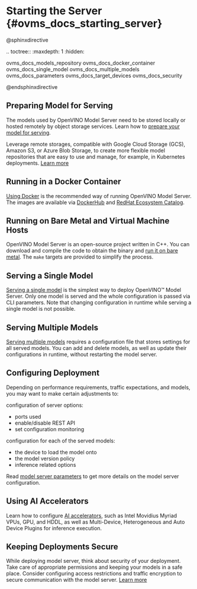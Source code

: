 # Starting the Server {#ovms_docs_starting_server}

@sphinxdirective

.. toctree::
   :maxdepth: 1
   :hidden:

   ovms_docs_models_repository
   ovms_docs_docker_container
   ovms_docs_single_model
   ovms_docs_multiple_models
   ovms_docs_parameters
   ovms_docs_target_devices
   ovms_docs_security
   

@endsphinxdirective

## Preparing Model for Serving

The models used by OpenVINO Model Server need to be stored locally or hosted remotely by object storage services. 
Learn how to [prepare your model for serving](model_repository.md). 

Leverage remote storages, compatible with Google Cloud Storage (GCS), Amazon S3, or Azure Blob Storage, to create more flexible model repositories 
that are easy to use and manage, for example, in Kubernetes deployments. [Learn more](using_cloud_storage.md)

## Running in a Docker Container

[Using Docker](docker_container.md) is the recommended way of running OpenVINO Model Server. The images are available via 
[DockerHub](https://hub.docker.com/r/openvino/model_server) and [RedHat Ecosystem Catalog](https://catalog.redhat.com/software/containers/intel/openvino-model-server/607833052937385fc98515de). 

## Running on Bare Metal and Virtual Machine Hosts

OpenVINO Model Server is an open-source project written in C++. You can download and compile the code to obtain the binary and [run it on bare metal](host.md).
The `make` targets are provided to simplify the process.

## Serving a Single Model

[Serving a single model](single_model_mode.md) is the simplest way to deploy OpenVINO™ Model Server. Only one model is served and the whole configuration is passed via CLI parameters.
Note that changing configuration in runtime while serving a single model is not possible.

## Serving Multiple Models

[Serving multiple models](multiple_models_mode.md) requires a configuration file that stores settings for all served models. 
You can add and delete models, as well as update their configurations in runtime, without restarting the model server.

## Configuring Deployment

Depending on performance requirements, traffic expectations, and  models, you may want to make certain adjustments to:  

configuration of server options:
- ports used
- enable/disable REST API
- set configuration monitoring 

configuration for each of the served models:  
- the device to load the model onto
- the model version policy
- inference related options

Read [model server parameters](parameters.md) to get more details on the model server configuration. 

## Using AI Accelerators

Learn how to configure [AI accelerators](accelerators.md), such as Intel Movidius Myriad VPUs, 
GPU, and HDDL, as well as Multi-Device, Heterogeneous and Auto Device Plugins for inference execution. 

## Keeping Deployments Secure

While deploying model server, think about security of your deployment. Take care of appropriate permissions and keeping your models in a safe place. 
Consider configuring access restrictions and traffic encryption to secure communication with the model server.
[Learn more](security_considerations.md)
